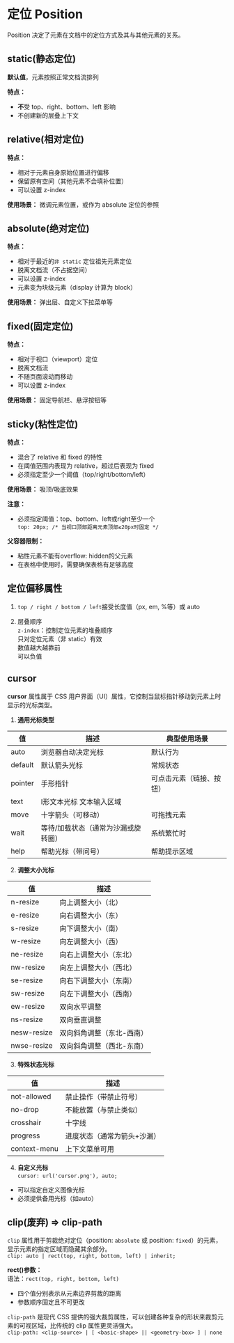 # 定位 Position
Position 决定了元素在文档中的定位方式及其与其他元素的关系。

## static(静态定位)
**默认值**，元素按照正常文档流排列  

**特点：**
* **不**受 top、right、bottom、left 影响
* 不创建新的层叠上下文

## relative(相对定位)
**特点：**
* 相对于元素自身原始位置进行偏移
* 保留原有空间（其他元素不会填补位置）
* 可以设置 z-index  

**使用场景：** 微调元素位置，或作为 absolute 定位的参照

## absolute(绝对定位)
**特点：**
* 相对于最近的`非 static` 定位祖先元素定位
* 脱离文档流（不占据空间）
* 可以设置 z-index
* 元素变为块级元素（display 计算为 block）

**使用场景：** 弹出层、自定义下拉菜单等

## fixed(固定定位)
**特点：**
* 相对于视口（viewport）定位
* 脱离文档流
* 不随页面滚动而移动
* 可以设置 z-index  

**使用场景：** 固定导航栏、悬浮按钮等

## sticky(粘性定位)

**特点：**
* 混合了 relative 和 fixed 的特性
* 在阈值范围内表现为 relative，超过后表现为 fixed
* 必须指定至少一个阈值（top/right/bottom/left）

**使用场景：** 吸顶/吸底效果  

**注意：**
* 必须指定阈值：top、bottom、left或right至少一个  
`top: 20px; /* 当视口顶部距离元素顶部≤20px时固定 */`  

**父容器限制：**
* 粘性元素不能有overflow: hidden的父元素
* 在表格中使用时，需要确保表格有足够高度

## 定位偏移属性
1. `top / right / bottom / left`接受长度值（px, em, %等）或 auto

2. 层叠顺序  
  `z-index`：控制定位元素的堆叠顺序  
  只对定位元素（非 static）有效  
  数值越大越靠前  
  可以负值

## cursor
**cursor** 属性属于 CSS 用户界面（UI）属性，它控制当鼠标指针移动到元素上时显示的光标类型。

1. **通用光标类型**  

值	|描述	|典型使用场景  
|----|----|----|  
auto |	浏览器自动决定光标	| 默认行为  
default |	默认箭头光标	| 常规状态  
pointer |	手形指针	| 可点击元素（链接、按钮）  
text |	I形文本光标	文本输入区域  
move |	十字箭头（可移动）	| 可拖拽元素  
wait |	等待/加载状态（通常为沙漏或旋转圈）	| 系统繁忙时  
help |	帮助光标（带问号）	| 帮助提示区域  
2. **调整大小光标**

值|	描述
|----|----|
n-resize|	向上调整大小（北）
e-resize|	向右调整大小（东）
s-resize|	向下调整大小（南）
w-resize|	向左调整大小（西）
ne-resize|	向右上调整大小（东北）
nw-resize|	向左上调整大小（西北）
se-resize|	向右下调整大小（东南）
sw-resize|	向左下调整大小（西南）
ew-resize|	双向水平调整
ns-resize|	双向垂直调整
nesw-resize|	双向斜角调整（东北-西南）
nwse-resize|	双向斜角调整（西北-东南）

3. **特殊状态光标**

值	|描述
----|----
not-allowed	|禁止操作（带禁止符号）
no-drop	|不能放置（与禁止类似）
crosshair	|十字线
progress	|进度状态（通常为箭头+沙漏）
context-menu	|上下文菜单可用
4. **自定义光标**  
  `cursor: url('cursor.png'), auto;`
* 可以指定自定义图像光标
* 必须提供备用光标（如auto）

## clip(废弃) => clip-path
`clip` 属性用于剪裁绝对定位（position: `absolute` 或 position: `fixed`）的元素，显示元素的指定区域而隐藏其余部分。  
`clip: auto | rect(top, right, bottom, left) | inherit;`  

**rect()参数：**  
语法：`rect(top, right, bottom, left)`
* 四个值分别表示从元素边界剪裁的距离
* 参数顺序固定且不可更改


`clip-path` 是现代 CSS 提供的强大裁剪属性，可以创建各种复杂的形状来裁剪元素的可视区域，比传统的 clip 属性更灵活强大。  
`clip-path: <clip-source> | [ <basic-shape> || <geometry-box> ] | none`

